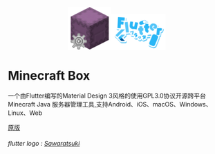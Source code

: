 <p align="center"><img src="./assets/img/icon/icon.png"  width="20%" /><img src="./assets/img/logo/flutter.png"  width="25%" /></p>

# Minecraft Box

一个由Flutter编写的Material Design 3风格的使用GPL3.0协议开源跨平台 Minecraft Java 服务器管理工具,支持Android、iOS、macOS、Windows、Linux、Web

[原版](https://github.com/lxdklp/MCB)

###### flutter logo : [Sawaratsuki](https://github.com/SAWARATSUKI)